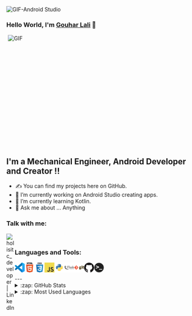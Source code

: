 <img align="middle" alt="GIF-Android Studio" src="https://user-images.githubusercontent.com/94018886/159296764-97454442-03cd-4057-bc79-4ad97e88a751.gif" width="100" height="100" />

### Hello World, I'm [Gouhar Lali](https://portfoliogouhar.herokuapp.com/)  👋

 <img align="right" alt="GIF" src="https://user-images.githubusercontent.com/94018886/159292807-0756d26f-c565-406a-8ce8-99057bf832f5.gif" width="500" height="320" />

## I'm a Mechanical Engineer, Android Developer and Creator !!

- ✍ You can find my projects here on GitHub.
- 🔭 I’m currently working on Android Studio creating apps.
- 🌱 I’m currently learning Kotlin.
- 💬 Ask me about ... Anything


### Talk with me:
[<img align="left" alt="holisitc_developer | LinkedIn" width="22px" src="https://cdn.jsdelivr.net/npm/simple-icons@v3/icons/linkedin.svg" />][linkedin]

<br />

### Languages and Tools:

<img align="left" alt="Visual Studio Code" width="26px" src="https://raw.githubusercontent.com/github/explore/80688e429a7d4ef2fca1e82350fe8e3517d3494d/topics/visual-studio-code/visual-studio-code.png" />
<img align="left" alt="HTML5" width="26px" src="https://raw.githubusercontent.com/github/explore/80688e429a7d4ef2fca1e82350fe8e3517d3494d/topics/html/html.png" />
<img align="left" alt="CSS3" width="26px" src="https://raw.githubusercontent.com/github/explore/80688e429a7d4ef2fca1e82350fe8e3517d3494d/topics/css/css.png" />
<img align="left" alt="JavaScript" width="26px" src="https://raw.githubusercontent.com/github/explore/80688e429a7d4ef2fca1e82350fe8e3517d3494d/topics/javascript/javascript.png" />
<img align="left" alt="python" width="26px" src="https://raw.githubusercontent.com/github/explore/80688e429a7d4ef2fca1e82350fe8e3517d3494d/topics/python/python.png" />
<img align="left" alt="flask" width="26px" src="https://raw.githubusercontent.com/github/explore/80688e429a7d4ef2fca1e82350fe8e3517d3494d/topics/flask/flask.png" />
<img align="left" alt="Git" width="26px" src="https://raw.githubusercontent.com/github/explore/80688e429a7d4ef2fca1e82350fe8e3517d3494d/topics/git/git.png" />
<img align="left" alt="GitHub" width="26px" src="https://raw.githubusercontent.com/github/explore/78df643247d429f6cc873026c0622819ad797942/topics/github/github.png" />
<img align="left" alt="Terminal" width="26px" src="https://raw.githubusercontent.com/github/explore/80688e429a7d4ef2fca1e82350fe8e3517d3494d/topics/terminal/terminal.png" />

<br />
<br />
---

<details>
  <summary>:zap: GitHub Stats</summary>

  <img align="left" alt="Gouhar's GitHub Stats" src="https://github-readme-stats.vercel.app/api?username=GouharLali&show_icons=true&hide_border=true" />

</details>

<details>
  <summary>:zap: Most Used Languages</summary>

<img align="left" alt="Gouhar's GitHub Top Languages" src="https://github-readme-stats.vercel.app/api/top-langs/?username=GouharLali" />

</details>


[linkedin]: https://www.linkedin.com/in/gouhar-lali-22042bba/

